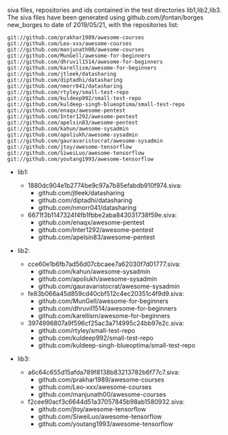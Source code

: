 siva files, repositories and ids contained in the test directories lib1,lib2,lib3.
The siva files have been generated using github.com/jfontan/borges new_borges to date of 2019/05/21,
with the repositories list:

```
git://github.com/prakhar1989/awesome-courses
git://github.com/Leo-xxx/awesome-courses
git://github.com/manjunath00/awesome-courses
git://github.com/MunGell/awesome-for-beginners
git://github.com/dhruvil1514/awesome-for-beginners
git://github.com/karellism/awesome-for-beginners
git://github.com/jtleek/datasharing
git://github.com/diptadhi/datasharing
git://github.com/nmorr041/datasharing
git://github.com/rtyley/small-test-repo
git://github.com/kuldeep992/small-test-repo
git://github.com/kuldeep-singh-blueoptima/small-test-repo
git://github.com/enaqx/awesome-pentest
git://github.com/Inter1292/awesome-pentest
git://github.com/apelsin83/awesome-pentest
git://github.com/kahun/awesome-sysadmin
git://github.com/apoliukh/awesome-sysadmin
git://github.com/gauravaristocrat/awesome-sysadmin
git://github.com/jtoy/awesome-tensorflow
git://github.com/SiweiLuo/awesome-tensorflow
git://github.com/youtang1993/awesome-tensorflow
```

- lib1:
    - 1880dc904e1b2774be9c97a7b85efabdb910f974.siva:
        - github.com/jtleek/datasharing
        - github.com/diptadhi/datasharing
        - github.com/nmorr041/datasharing
    - 6671f3b1147324f4fb1fbbe2aba843031738f59e.siva:
        - github.com/enaqx/awesome-pentest
        - github.com/Inter1292/awesome-pentest
        - github.com/apelsin83/awesome-pentest

- lib2:
    - cce60e1b6fb7ad56d07cbcaee7a62030f7d01777.siva:
        - github.com/kahun/awesome-sysadmin
        - github.com/apoliukh/awesome-sysadmin
        - github.com/gauravaristocrat/awesome-sysadmin
    - fe83b066a45d859cd40cbf512c4ec20351c4f9d9.siva:
        - github.com/MunGell/awesome-for-beginners
        - github.com/dhruvil1514/awesome-for-beginners
        - github.com/karellism/awesome-for-beginners
    - 3974996807a9f596cf25ac3a714995c24bb97e2c.siva:
        - github.com/rtyley/small-test-repo
        - github.com/kuldeep992/small-test-repo
        - github.com/kuldeep-singh-blueoptima/small-test-repo

- lib3:
    - a6c64c655d15afda789f8138b83213782b6f77c7.siva:
        - github.com/prakhar1989/awesome-courses
        - github.com/Leo-xxx/awesome-courses
        - github.com/manjunath00/awesome-courses
    - f2cee90acf3c6644d51a37057845b98ab1580932.siva:
        - github.com/jtoy/awesome-tensorflow
        - github.com/SiweiLuo/awesome-tensorflow
        - github.com/youtang1993/awesome-tensorflow

